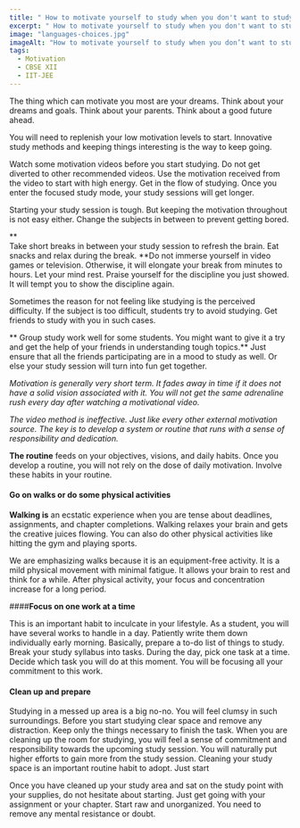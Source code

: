 ```yaml
---
title: " How to motivate yourself to study when you don't want to study!"
excerpt: " How to motivate yourself to study when you don't want to study!"
image: "languages-choices.jpg"
imageAlt: "How to motivate yourself to study when you don’t want to study!"
tags:
  - Motivation
  - CBSE XII
  - IIT-JEE
---
```

The thing which can motivate you most are your dreams. Think about your dreams and goals. Think about your parents. Think about a good future ahead.
  
 You will need to replenish your low motivation levels to start. Innovative study methods and keeping things interesting is the way to keep going.
 
 Watch some motivation videos before you start studying. Do not get diverted to other recommended videos. Use the motivation received from the video to start with high energy. Get in the flow of studying. Once you enter the focused study mode, your study sessions will get longer.
  
  Starting your study session is tough. But keeping the motivation throughout is not easy either. Change the subjects in between to prevent getting bored.
  
**  
  Take short breaks in between your study session to refresh the brain. Eat snacks and relax during the break. **Do not immerse yourself in video games or television. Otherwise, it will elongate your break from minutes to hours. Let your mind rest. Praise yourself for the discipline you just showed. It will tempt you to show the discipline again.
  
  Sometimes the reason for not feeling like studying is the perceived difficulty. If the subject is too difficult, students try to avoid studying. Get friends to study with you in such cases.
  
**  Group study work well for some students. You might want to give it a try and get the help of your friends in understanding tough topics.** Just ensure that all the friends participating are in a mood to study as well. Or else your study session will turn into fun get together.


*Motivation is generally very short term. It fades away in time if it does not have a solid vision associated with it. You will not get the same adrenaline rush every day after watching a motivational video.*

*The video method is ineffective. Just like every other external motivation source. The key is to develop a system or routine that runs with a sense of responsibility and dedication.*

**The routine** feeds on your objectives, visions, and daily habits. Once you develop a routine, you will not rely on the dose of daily motivation. Involve these habits in your routine.

#### Go on walks or do some physical activities

**Walking is** an ecstatic experience when you are tense about deadlines, assignments, and chapter completions. Walking relaxes your brain and gets the creative juices flowing. You can also do other physical activities like hitting the gym and playing sports.

We are emphasizing walks because it is an equipment-free activity. It is a mild physical movement with minimal fatigue. It allows your brain to rest and think for a while. After physical activity, your focus and concentration increase for a long period.

####**Focus on one work at a time**

This is an important habit to inculcate in your lifestyle. As a student, you will have several works to handle in a day. Patiently write them down individually early morning. Basically, prepare a to-do list of things to study. Break your study syllabus into tasks. During the day, pick one task at a time. Decide which task you will do at this moment. You will be focusing all your commitment to this work.

#### Clean up and prepare

Studying in a messed up area is a big no-no. You will feel clumsy in such surroundings. Before you start studying clear space and remove any distraction. Keep only the things necessary to finish the task. When you are cleaning up the room for studying, you will feel a sense of commitment and responsibility towards the upcoming study session. You will naturally put higher efforts to gain more from the study session. Cleaning your study space is an important routine habit to adopt.
Just start

Once you have cleaned up your study area and sat on the study point with your supplies, do not hesitate about starting. Just get going with your assignment or your chapter. Start raw and unorganized. You need to remove any mental resistance or doubt.

